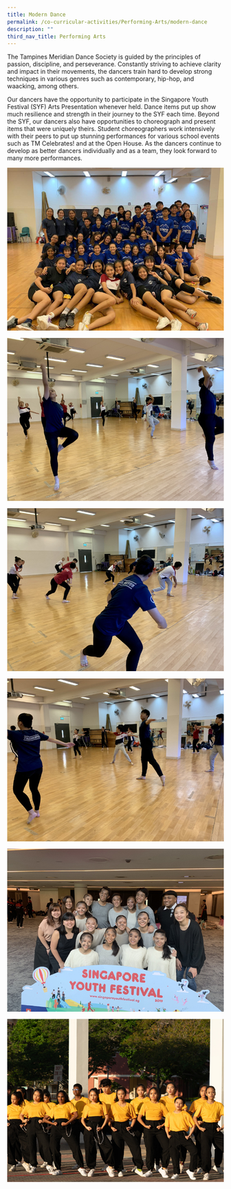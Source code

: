 ```yaml
---
title: Modern Dance
permalink: /co-curricular-activities/Performing-Arts/modern-dance
description: ""
third_nav_title: Performing Arts
---
```

The Tampines Meridian Dance Society is guided by the principles of passion, discipline, and perseverance. Constantly striving to achieve clarity and impact in their movements, the dancers train hard to develop strong techniques in various genres such as contemporary, hip-hop, and waacking, among others.  
  
Our dancers have the opportunity to participate in the Singapore Youth Festival (SYF) Arts Presentation whenever held. Dance items put up show much resilience and strength in their journey to the SYF each time. Beyond the SYF, our dancers also have opportunities to choreograph and present items that were uniquely theirs. Student choreographers work intensively with their peers to put up stunning performances for various school events such as TM Celebrates! and at the Open House. As the dancers continue to develop as better dancers individually and as a team, they look forward to many more performances.

![](/images/TMJC-StudentDevelopment_CCA_ModernDance_01.jpeg)

![](/images/TMJC-StudentDevelopment_CCA_ModernDance_02.jpeg)

![](/images/TMJC-StudentDevelopment_CCA_ModernDance_03.jpeg)

![](/images/TMJC-StudentDevelopment_CCA_ModernDance_04.jpeg)

![](/images/TMJC-StudentDevelopment_CCA_ModernDance_05.jpeg)

![](/images/TMJC-StudentDevelopment_CCA_ModernDance_06.jpeg)

